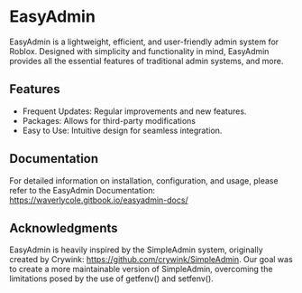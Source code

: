 # EasyAdmin

EasyAdmin is a lightweight, efficient, and user-friendly admin system for Roblox. Designed with simplicity and functionality in mind, EasyAdmin provides all the essential features of traditional admin systems, and more.

## Features
- Frequent Updates: Regular improvements and new features.
- Packages: Allows for third-party modifications
- Easy to Use: Intuitive design for seamless integration.

## Documentation
For detailed information on installation, configuration, and usage, please refer to the EasyAdmin Documentation: https://waverlycole.gitbook.io/easyadmin-docs/

## Acknowledgments
EasyAdmin is heavily inspired by the SimpleAdmin system, originally created by Crywink: https://github.com/crywink/SimpleAdmin. Our goal was to create a more maintainable version of SimpleAdmin, overcoming the limitations posed by the use of getfenv() and setfenv().
